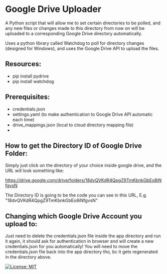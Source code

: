 # Google Drive Uploader

A Python script that will allow me to set certain directories to be polled, and any new files or changes made to this directory from now on will be uploaded to a corresponding Google Drive directory automatically.

Uses a python library called Watchdog to poll for directory changes (designed for Windows), and uses the Google Drive API to upload the files.

## Resources:

* pip install pydrive
* pip install watchdog

## Prerequisites:

* credentials.json
* settings.yaml (to make authentication to Google Drive API automatic each time)
* drive_mappings.json (local to cloud directory mapping file)
* 

## How to get the Directory ID of Google Drive Folder:

Simply just click on the directory of your choice inside google drive, and the URL will look something like:

https://drive.google.com/drive/folders/18dvQVKdR4QpgZ9TmKbnkGbEo8iNfgvsN

The Directory ID is going to be the code you can see in this URL, E.g. "18dvQVKdR4QpgZ9TmKbnkGbEo8iNfgvsN"

## Changing which Google Drive Account you upload to:

Just need to delete the credentials.json file inside the app directory and run it again, it should ask for authentication in browser and will create a new credentials.json for you automatically! You will need to move the credentials.json file back into the app directory tho, bc it gets regenerated in the directory above.


[![License: MIT](https://img.shields.io/badge/License-MIT-blue.svg)](https://opensource.org/licenses/MIT)